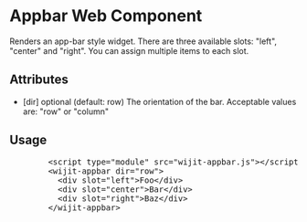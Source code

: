 # Appbar Web Component

Renders an app-bar style widget. There are three available slots:
"left", "center" and "right". You can assign multiple items to each
slot.

## Attributes

-   [dir] optional (default: row) The orientation of the bar. Acceptable
    values are: "row" or "column"


<h2>Usage</h2>
    <pre>
        &lt;script type="module" src="wijit-appbar.js">&lt;/script>
        &lt;wijit-appbar dir="row">
          &lt;div slot="left">Foo&lt;/div>
          &lt;div slot="center">Bar&lt;/div>
          &lt;div slot="right">Baz&lt;/div>
        &lt;/wijit-appbar>
    </pre>
